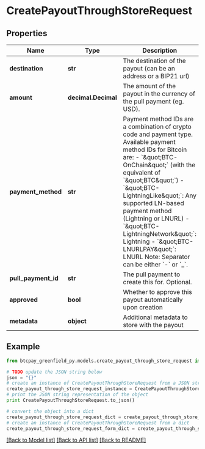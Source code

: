 # CreatePayoutThroughStoreRequest


## Properties
Name | Type | Description | Notes
------------ | ------------- | ------------- | -------------
**destination** | **str** | The destination of the payout (can be an address or a BIP21 url) | [optional] 
**amount** | **decimal.Decimal** | The amount of the payout in the currency of the pull payment (eg. USD). | [optional] 
**payment_method** | **str** | Payment method IDs are a combination of crypto code and payment type. Available payment method IDs for Bitcoin are:   - &#x60;\&quot;BTC-OnChain\&quot;&#x60; (with the equivalent of &#x60;\&quot;BTC\&quot;&#x60;)    -&#x60;\&quot;BTC-LightningLike\&quot;&#x60;: Any supported LN-based payment method (Lightning or LNURL)    - &#x60;\&quot;BTC-LightningNetwork\&quot;&#x60;: Lightning    - &#x60;\&quot;BTC-LNURLPAY\&quot;&#x60;: LNURL        Note: Separator can be either &#x60;-&#x60; or &#x60;_&#x60;. | [optional] 
**pull_payment_id** | **str** | The pull payment to create this for. Optional. | [optional] 
**approved** | **bool** | Whether to approve this payout automatically upon creation | [optional] 
**metadata** | **object** | Additional metadata to store with the payout | [optional] 

## Example

```python
from btcpay_greenfield_py.models.create_payout_through_store_request import CreatePayoutThroughStoreRequest

# TODO update the JSON string below
json = "{}"
# create an instance of CreatePayoutThroughStoreRequest from a JSON string
create_payout_through_store_request_instance = CreatePayoutThroughStoreRequest.from_json(json)
# print the JSON string representation of the object
print CreatePayoutThroughStoreRequest.to_json()

# convert the object into a dict
create_payout_through_store_request_dict = create_payout_through_store_request_instance.to_dict()
# create an instance of CreatePayoutThroughStoreRequest from a dict
create_payout_through_store_request_form_dict = create_payout_through_store_request.from_dict(create_payout_through_store_request_dict)
```
[[Back to Model list]](../README.md#documentation-for-models) [[Back to API list]](../README.md#documentation-for-api-endpoints) [[Back to README]](../README.md)


